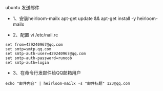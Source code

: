 ubuntu 发送邮件

* 1、安装heirloom-mailx
apt-get update && apt-get install -y heirloom-mailx

* 2、配置
vi /etc/nail.rc

```text
set from=429240967@qq.com
set smtp=smtp.qq.com
set smtp-auth-user=429240967@qq.com
set smtp-auth-password=runoob
set smtp-auth=login
```

* 3、在命令行发邮件给QQ邮箱用户
```text
echo "邮件内容" | heirloom-mailx -s "邮件标题" 123@qq.com
```